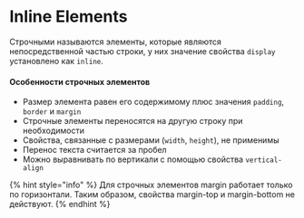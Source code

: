 # Inline Elements

Строчными называются элементы, которые являются непосредственной частью строки, у них значение свойства `display` установлено как `inline`.&#x20;

#### Особенности строчных элементов

* Размер элемента равен его содержимому плюс значения `padding`, `border` и `margin`
* Строчные элементы переносятся на другую строку при необходимости
* Свойства, связанные с размерами (`width`, `height`), не применимы
* Перенос текста считается за пробел
* Можно выравнивать по вертикали с помощью свойства `vertical-align`

{% hint style="info" %}
Для строчных элементов margin работает только по горизонтали. Таким образом, свойства margin-top и margin-bottom не действуют.
{% endhint %}
